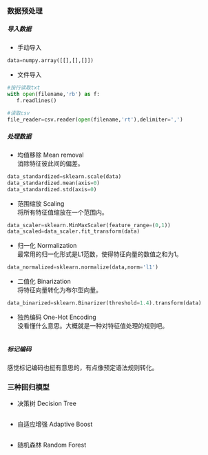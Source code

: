 ### 数据预处理   
##### 导入数据   
- 手动导入   
```python
data=numpy.array([[],[],[]])
```
- 文件导入
```python
#按行读取txt
with open(filename,'rb') as f:
   f.readlines()
   
#读取csv
file_reader=csv.reader(open(filename,'rt'),delimiter=',')
```

##### 处理数据   
- 均值移除 Mean removal   
消除特征彼此间的偏差。   
```python
data_standardized=sklearn.scale(data)
data_standardized.mean(axis=0)
data_standardized.std(axis=0)
```
- 范围缩放 Scaling   
将所有特征值缩放在一个范围内。   
```python
data_scaler=sklearn.MinMaxScaler(feature_range=(0,1))
data_scaled=data_scaler.fit_transform(data)
```
- 归一化 Normalization   
最常用的归一化形式是L1范数，使得特征向量的数值之和为1。   
```python
data_normalized=sklearn.normalize(data,norm='l1')
```
- 二值化 Binarization   
将特征向量转化为布尔型向量。   
```python
data_binarized=sklearn.Binarizer(threshold=1.4).transform(data)
```
- 独热编码 One-Hot Encoding   
没看懂什么意思。大概就是一种对特征值处理的规则吧。   
```python

```

##### 标记编码   
感觉标记编码也挺有意思的，有点像预定语法规则转化。   

### 三种回归模型
- 决策树 Decision Tree   
```python

```
- 自适应增强 Adaptive Boost   
```python

```
- 随机森林 Random Forest   
```python

```
